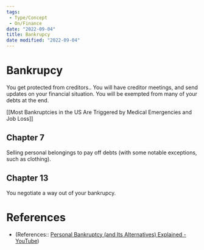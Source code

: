 ```yaml
---
tags:
 - Type/Concept
 - On/Finance
date: "2022-09-04"
title: Bankrupcy
date modified: "2022-09-04"
---
```


# Bankrupcy
You get protected from creditors.. You will have creditor meetings, and send updates on your financial situation. You will be exempted from many of your debts at the end.

[[Most Bankruptcies in the US Are Triggered by Medical Emergencies and Job Loss]]

## Chapter 7
Selling personal belongings to pay off debts (with some notable exceptions, such as clothing).

## Chapter 13
You negotiate a way out of your bankrupcy.

# References
- (References:: [Personal Bankruptcy (and Its Alternatives) Explained - YouTube](https://www.youtube.com/watch?v=JEFXMcy0JCU))
